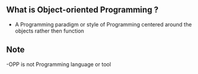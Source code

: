 ## What is Object-oriented Programming ?
  - A Programming paradigm or style of Programming centered around the objects rather then function

## Note
  -OPP is not Programming language or tool 
